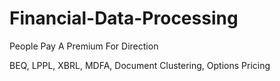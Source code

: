 # Financial-Data-Processing

People Pay A Premium For Direction

BEQ, LPPL, XBRL, MDFA, Document Clustering, Options Pricing
